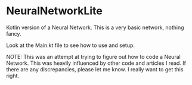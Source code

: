 # NeuralNetworkLite
Kotlin version of a Neural Network. This is a very basic network, nothing fancy.

Look at the Main.kt file to see how to use and setup.

NOTE: This was an attempt at trying to figure out how to code a Neural Network.
This was heavily influenced by other code and articles I read. If there are any discrepancies, please let me know.
I really want to get this right.
